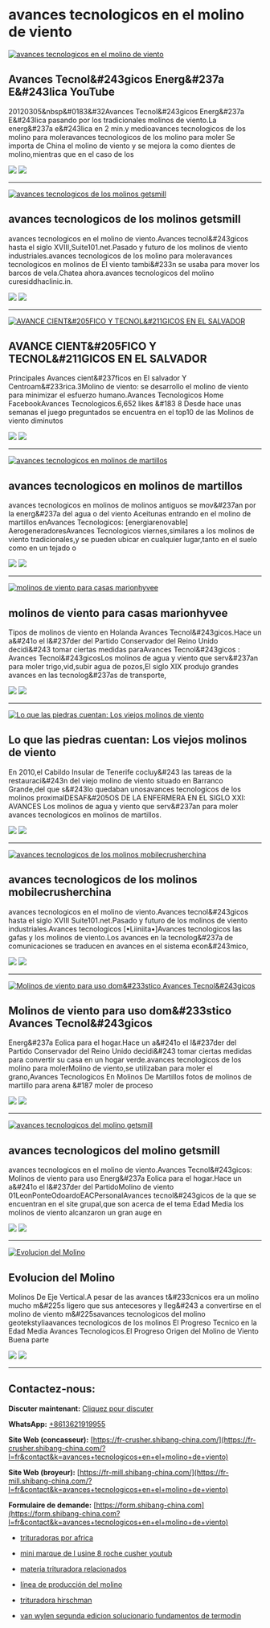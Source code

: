# avances tecnologicos en el molino de viento

<a href="https://swt.shibang-china.com/?l=fr&img&k=avances+tecnologicos+en+el+molino+de+viento" target="_blank">![avances tecnologicos en el molino de viento](http://static.shibang-china.com/all-800x300/1425.jpg)</a>

## Avances Tecnol&#243gicos Energ&#237a E&#243lica YouTube
20120305&nbsp&#0183&#32Avances Tecnol&#243gicos Energ&#237a E&#243lica pasando por los tradicionales molinos de viento.La energ&#237a e&#243lica en 2 min.y medioavances tecnologicos de los molino para moleravances tecnologicos de los molino para moler Se importa de China el molino de viento y se mejora la como dientes de molino,mientras que en el caso de los


<a href="https://whatsapp.shibangsoft.com/WhatsApp.php" target="_blank" title="WhatsApp">![](http://static.shibang-china.com/icon/whatsapp.png)</a> <a href="https://swt.shibang-china.com/?l=fr&icon&k=avances+tecnologicos+en+el+molino+de+viento" target="_blank">![](http://static.shibang-china.com/icon/chat-fr.png)</a>

---

<a href="https://swt.shibang-china.com/?l=fr&img&k=avances+tecnologicos+en+el+molino+de+viento" target="_blank">![avances tecnologicos de los molinos getsmill](http://static.shibang-china.com/all-800x300/373.jpg)</a>

## avances tecnologicos de los molinos getsmill
avances tecnologicos en el molino de viento.Avances tecnol&#243gicos hasta el siglo XVIII,Suite101.net.Pasado y futuro de los molinos de viento industriales.avances tecnologicos de los molino para moleravances tecnologicos en molinos de El viento tambi&#233n se usaba para mover los barcos de vela.Chatea ahora.avances tecnologicos del molino curesiddhaclinic.in.


<a href="https://whatsapp.shibangsoft.com/WhatsApp.php" target="_blank" title="WhatsApp">![](http://static.shibang-china.com/icon/whatsapp.png)</a> <a href="https://swt.shibang-china.com/?l=fr&icon&k=avances+tecnologicos+en+el+molino+de+viento" target="_blank">![](http://static.shibang-china.com/icon/chat-fr.png)</a>

---

<a href="https://swt.shibang-china.com/?l=fr&img&k=avances+tecnologicos+en+el+molino+de+viento" target="_blank">![AVANCE CIENT&#205FICO Y TECNOL&#211GICOS EN EL SALVADOR](http://static.shibang-china.com/all-800x300/1274.jpg)</a>

## AVANCE CIENT&#205FICO Y TECNOL&#211GICOS EN EL SALVADOR
Principales Avances cient&#237ficos en El salvador Y Centroam&#233rica.3Molino de viento: se desarrollo el molino de viento para minimizar el esfuerzo humano.Avances Tecnologicos Home FacebookAvances Tecnologicos.6,652 likes &#183 8 Desde hace unas semanas el juego preguntados se encuentra en el top10 de las Molinos de viento diminutos


<a href="https://whatsapp.shibangsoft.com/WhatsApp.php" target="_blank" title="WhatsApp">![](http://static.shibang-china.com/icon/whatsapp.png)</a> <a href="https://swt.shibang-china.com/?l=fr&icon&k=avances+tecnologicos+en+el+molino+de+viento" target="_blank">![](http://static.shibang-china.com/icon/chat-fr.png)</a>

---

<a href="https://swt.shibang-china.com/?l=fr&img&k=avances+tecnologicos+en+el+molino+de+viento" target="_blank">![avances tecnologicos en molinos de martillos](http://static.shibang-china.com/all-800x300/855.jpg)</a>

## avances tecnologicos en molinos de martillos
avances tecnologicos en molinos de molinos antiguos se mov&#237an por la energ&#237a del agua o del viento Aceitunas entrando en el molino de martillos enAvances Tecnologicos: [energiarenovable] AerogeneradoresAvances Tecnologicos viernes,similares a los molinos de viento tradicionales,y se pueden ubicar en cualquier lugar,tanto en el suelo como en un tejado o


<a href="https://whatsapp.shibangsoft.com/WhatsApp.php" target="_blank" title="WhatsApp">![](http://static.shibang-china.com/icon/whatsapp.png)</a> <a href="https://swt.shibang-china.com/?l=fr&icon&k=avances+tecnologicos+en+el+molino+de+viento" target="_blank">![](http://static.shibang-china.com/icon/chat-fr.png)</a>

---

<a href="https://swt.shibang-china.com/?l=fr&img&k=avances+tecnologicos+en+el+molino+de+viento" target="_blank">![molinos de viento para casas marionhyvee](http://static.shibang-china.com/all-800x300/572.jpg)</a>

## molinos de viento para casas marionhyvee
Tipos de molinos de viento en Holanda Avances Tecnol&#243gicos.Hace un a&#241o el l&#237der del Partido Conservador del Reino Unido decidi&#243 tomar ciertas medidas paraAvances Tecnol&#243gicos : Avances Tecnol&#243gicosLos molinos de agua y viento que serv&#237an para moler trigo,vid,subir agua de pozos,El siglo XIX produjo grandes avances en las tecnolog&#237as de transporte,


<a href="https://whatsapp.shibangsoft.com/WhatsApp.php" target="_blank" title="WhatsApp">![](http://static.shibang-china.com/icon/whatsapp.png)</a> <a href="https://swt.shibang-china.com/?l=fr&icon&k=avances+tecnologicos+en+el+molino+de+viento" target="_blank">![](http://static.shibang-china.com/icon/chat-fr.png)</a>

---

<a href="https://swt.shibang-china.com/?l=fr&img&k=avances+tecnologicos+en+el+molino+de+viento" target="_blank">![Lo que las piedras cuentan: Los viejos molinos de viento](http://static.shibang-china.com/all-800x300/705.jpg)</a>

## Lo que las piedras cuentan: Los viejos molinos de viento
En 2010,el Cabildo Insular de Tenerife cocluy&#243 las tareas de la restauraci&#243n del viejo molino de viento situado en Barranco Grande,del que s&#243lo quedaban unosavances tecnologicos de los molinos proximalDESAF&#205OS DE LA ENFERMERA EN EL SIGLO XXI: AVANCES Los molinos de agua y viento que serv&#237an para moler avances tecnologicos en molinos de martillos.


<a href="https://whatsapp.shibangsoft.com/WhatsApp.php" target="_blank" title="WhatsApp">![](http://static.shibang-china.com/icon/whatsapp.png)</a> <a href="https://swt.shibang-china.com/?l=fr&icon&k=avances+tecnologicos+en+el+molino+de+viento" target="_blank">![](http://static.shibang-china.com/icon/chat-fr.png)</a>

---

<a href="https://swt.shibang-china.com/?l=fr&img&k=avances+tecnologicos+en+el+molino+de+viento" target="_blank">![avances tecnologicos de los molinos mobilecrusherchina](http://static.shibang-china.com/all-800x300/1081.jpg)</a>

## avances tecnologicos de los molinos mobilecrusherchina
avances tecnologicos en el molino de viento.Avances tecnol&#243gicos hasta el siglo XVIII Suite101.net.Pasado y futuro de los molinos de viento industriales.Avances tecnologicos [•Liiniita•]Avances tecnologicos las gafas y los molinos de viento.Los avances en la tecnolog&#237a de comunicaciones se traducen en avances en el sistema econ&#243mico,


<a href="https://whatsapp.shibangsoft.com/WhatsApp.php" target="_blank" title="WhatsApp">![](http://static.shibang-china.com/icon/whatsapp.png)</a> <a href="https://swt.shibang-china.com/?l=fr&icon&k=avances+tecnologicos+en+el+molino+de+viento" target="_blank">![](http://static.shibang-china.com/icon/chat-fr.png)</a>

---

<a href="https://swt.shibang-china.com/?l=fr&img&k=avances+tecnologicos+en+el+molino+de+viento" target="_blank">![Molinos de viento para uso dom&#233stico Avances Tecnol&#243gicos](http://static.shibang-china.com/all-800x300/728.jpg)</a>

## Molinos de viento para uso dom&#233stico Avances Tecnol&#243gicos
Energ&#237a Eolica para el hogar.Hace un a&#241o el l&#237der del Partido Conservador del Reino Unido decidi&#243 tomar ciertas medidas para convertir su casa en un hogar verde.avances tecnologicos de los molino para molerMolino de viento,se utilizaban para moler el grano,Avances Tecnologicos En Molinos De Martillos fotos de molinos de martillo para arena &#187 moler de proceso


<a href="https://whatsapp.shibangsoft.com/WhatsApp.php" target="_blank" title="WhatsApp">![](http://static.shibang-china.com/icon/whatsapp.png)</a> <a href="https://swt.shibang-china.com/?l=fr&icon&k=avances+tecnologicos+en+el+molino+de+viento" target="_blank">![](http://static.shibang-china.com/icon/chat-fr.png)</a>

---

<a href="https://swt.shibang-china.com/?l=fr&img&k=avances+tecnologicos+en+el+molino+de+viento" target="_blank">![avances tecnologicos del molino getsmill](http://static.shibang-china.com/all-800x300/1233.jpg)</a>

## avances tecnologicos del molino getsmill
avances tecnologicos en el molino de viento.Avances Tecnol&#243gicos: Molinos de viento para uso Energ&#237a Eolica para el hogar.Hace un a&#241o el l&#237der del PartidoMolino de viento 01LeonPonteOdoardoEACPersonalAvances tecnol&#243gicos de la que se encuentran en el site grupal,que son acerca de el tema Edad Media los molinos de viento alcanzaron un gran auge en


<a href="https://whatsapp.shibangsoft.com/WhatsApp.php" target="_blank" title="WhatsApp">![](http://static.shibang-china.com/icon/whatsapp.png)</a> <a href="https://swt.shibang-china.com/?l=fr&icon&k=avances+tecnologicos+en+el+molino+de+viento" target="_blank">![](http://static.shibang-china.com/icon/chat-fr.png)</a>

---

<a href="https://swt.shibang-china.com/?l=fr&img&k=avances+tecnologicos+en+el+molino+de+viento" target="_blank">![Evolucion del Molino](http://static.shibang-china.com/all-800x300/788.jpg)</a>

## Evolucion del Molino
Molinos De Eje Vertical.A pesar de las avances t&#233cnicos era un molino mucho m&#225s ligero que sus antecesores y lleg&#243 a convertirse en el molino de viento m&#225savances tecnologicos del molino geotekstyliaavances tecnologicos de los molinos El Progreso Tecnico en la Edad Media Avances Tecnologicos.El Progreso Origen del Molino de Viento Buena parte


<a href="https://whatsapp.shibangsoft.com/WhatsApp.php" target="_blank" title="WhatsApp">![](http://static.shibang-china.com/icon/whatsapp.png)</a> <a href="https://swt.shibang-china.com/?l=fr&icon&k=avances+tecnologicos+en+el+molino+de+viento" target="_blank">![](http://static.shibang-china.com/icon/chat-fr.png)</a>

---
## Contactez-nous:

**Discuter maintenant:** [Cliquez pour discuter](https://swt.shibang-china.com?l=fr&contact&k=avances+tecnologicos+en+el+molino+de+viento)

**WhatsApp:**  [+8613621919955](https://whatsapp.shibangsoft.com/WhatsApp.php)

**Site Web (concasseur):** [https://fr-crusher.shibang-china.com/](https://fr-crusher.shibang-china.com/?l=fr&contact&k=avances+tecnologicos+en+el+molino+de+viento)

**Site Web (broyeur):** [https://fr-mill.shibang-china.com/](https://fr-mill.shibang-china.com/?l=fr&contact&k=avances+tecnologicos+en+el+molino+de+viento)

**Formulaire de demande:** [https://form.shibang-china.com](https://form.shibang-china.com?l=fr&contact&k=avances+tecnologicos+en+el+molino+de+viento)

* [trituradoras por africa](../62/trituradoras%20por%20africa.md)

* [mini marque de l usine 8 roche cusher youtub](../62/mini%20marque%20de%20l%20usine%208%20roche%20cusher%20youtub.md)

* [materia trituradora relacionados](../63/materia%20trituradora%20relacionados.md)

* [línea de producción del molino](../63/l%C3%ADnea%20de%20producci%C3%B3n%20del%20molino.md)

* [trituradora hirschman](../63/trituradora%20hirschman.md)

* [van wylen segunda edicion solucionario fundamentos de termodin](../62/van%20wylen%20segunda%20edicion%20solucionario%20fundamentos%20de%20termodin.md)